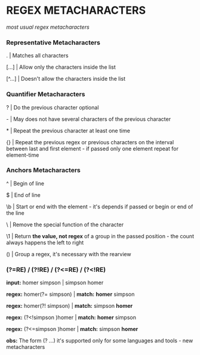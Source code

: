# REGEX METACHARACTERS

_most usual regex metacharacters_

### Representative Metacharacters

. | Matches all characters

[...] | Allow only the characters inside the list

[^...] | Doesn't allow the characters inside the list

### Quantifier Metacharacters

? | Do the previous character optional

\- | May does not have several characters of the previous character

\* | Repeat the previous character at least one time

{} | Repeat the previous regex or previous characters on the interval between
last and first element - if passed only one element repeat for element-time

### Anchors Metacharacters

^ | Begin of line

$ | End of line

\b | Start or end with the element - it's depends if passed or begin or end of the line

\ | Remove the special function of the character

\1 | Return **the value, not regex** of a group in the passed position - the count always happens the left to right

() | Group a regex, it's necessary with the rearview

### (?=RE) / (?!RE) / (?<=RE) / (?<!RE)

**input:** homer simpson | simpson homer

**regex:** homer(?= simpson) | **match:** **homer** simpson

**regex:** homer(?! simpson) | **match:** simpson **homer**

**regex:** (?<!simpson )homer | **match:** **homer** simpson

**regex:** (?<=simpson )homer | **match:** simpson **homer**

**obs:** The form (? ...) it's supported only for some languages and tools - new metacharacters
